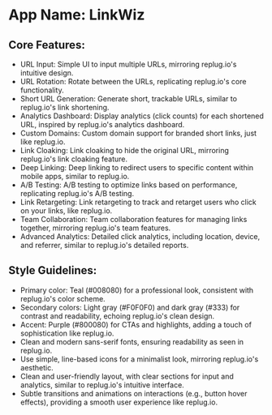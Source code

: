 # **App Name**: LinkWiz

## Core Features:

- URL Input: Simple UI to input multiple URLs, mirroring replug.io's intuitive design.
- URL Rotation: Rotate between the URLs, replicating replug.io's core functionality.
- Short URL Generation: Generate short, trackable URLs, similar to replug.io's link shortening.
- Analytics Dashboard: Display analytics (click counts) for each shortened URL, inspired by replug.io's analytics dashboard.
- Custom Domains: Custom domain support for branded short links, just like replug.io.
- Link Cloaking: Link cloaking to hide the original URL, mirroring replug.io's link cloaking feature.
- Deep Linking: Deep linking to redirect users to specific content within mobile apps, similar to replug.io.
- A/B Testing: A/B testing to optimize links based on performance, replicating replug.io's A/B testing.
- Link Retargeting: Link retargeting to track and retarget users who click on your links, like replug.io.
- Team Collaboration: Team collaboration features for managing links together, mirroring replug.io's team features.
- Advanced Analytics: Detailed click analytics, including location, device, and referrer, similar to replug.io's detailed reports.

## Style Guidelines:

- Primary color: Teal (#008080) for a professional look, consistent with replug.io's color scheme.
- Secondary colors: Light gray (#F0F0F0) and dark gray (#333) for contrast and readability, echoing replug.io's clean design.
- Accent: Purple (#800080) for CTAs and highlights, adding a touch of sophistication like replug.io.
- Clean and modern sans-serif fonts, ensuring readability as seen in replug.io.
- Use simple, line-based icons for a minimalist look, mirroring replug.io's aesthetic.
- Clean and user-friendly layout, with clear sections for input and analytics, similar to replug.io's intuitive interface.
- Subtle transitions and animations on interactions (e.g., button hover effects), providing a smooth user experience like replug.io.